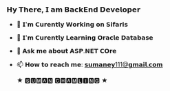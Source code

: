 ### 𝗛𝘆 𝗧𝗵𝗲𝗿𝗲, 𝗜 𝗮𝗺 𝗕𝗮𝗰𝗸𝗘𝗻𝗱 𝗗𝗲𝘃𝗲𝗹𝗼𝗽𝗲𝗿

- 🔭 𝗜'𝗺 𝗖𝘂𝗿𝗲𝗻𝘁𝗹𝘆 𝗪𝗼𝗿𝗸𝗶𝗻𝗴 𝗼𝗻 𝗦𝗶𝗳𝗮𝗿𝗶𝘀
- 🌱 𝗜'𝗺 𝗖𝘂𝗿𝗲𝗻𝘁𝗹𝘆 𝗟𝗲𝗮𝗿𝗻𝗶𝗻𝗴 𝗢𝗿𝗮𝗰𝗹𝗲 𝗗𝗮𝘁𝗮𝗯𝗮𝘀𝗲
- 💬 𝗔𝘀𝗸 𝗺𝗲 𝗮𝗯𝗼𝘂𝘁 𝗔𝗦𝗣.𝗡𝗘𝗧 𝗖𝗢𝗿𝗲
- 📫 𝗛𝗼𝘄 𝘁𝗼 𝗿𝗲𝗮𝗰𝗵 𝗺𝗲: 𝘀𝘂𝗺𝗮𝗻𝗲𝘆111@𝗴𝗺𝗮𝗶𝗹.𝗰𝗼𝗺

  ★  🆂🆄🅼🅰🅽 🅲🅷🅰🅼🅻🅸🅽🅶 ★

  
